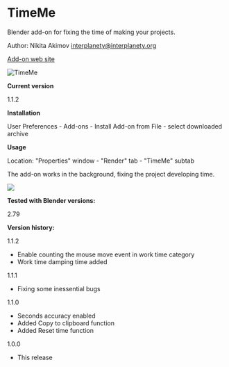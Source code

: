 # TimeMe
Blender add-on for fixing the time of making your projects.

Author: Nikita Akimov interplanety@interplanety.org

<a href="https://b3d.interplanety.org/en/blender-timeme/">Add-on web site</a>

<img src="https://b3d.interplanety.org/wp-content/upload_content/2017/12/00-1-400x212.jpg" title="TimeMe">

**Current version**

1.1.2

**Installation**

User Preferences - Add-ons - Install Add-on from File - select downloaded archive

**Usage**

Location: "Properties" window - "Render" tab - "TimeMe" subtab

The add-on works in the background, fixing the project developing time.

<img src="https://b3d.interplanety.org/wp-content/upload_content/2018/01/02-400x212.jpg">

**Tested with Blender versions:**

2.79

**Version history:**

1.1.2
- Enable counting the mouse move event in work time category
- Work time damping time added 

1.1.1
- Fixing some inessential bugs

1.1.0
- Seconds accuracy enabled
- Added Copy to clipboard function
- Added Reset time function

1.0.0
- This release
